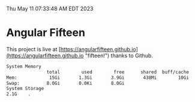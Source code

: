 Thu May 11 07:33:48 AM EDT 2023

# Angular Fifteen


This project is live at [https://angularfifteen.github.io](https://angularfifteen.github.io "fifteen!") thanks to Github.

```bash
System Memory
               total        used        free      shared  buff/cache   available
Mem:            15Gi       1.3Gi       3.9Gi       438Mi        10Gi        13Gi
Swap:          8.0Gi       0.0Ki       8.0Gi
System Storage
2.1G	.
```
